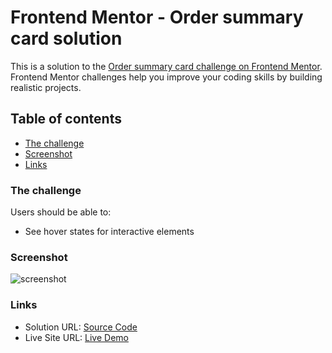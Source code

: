 # Frontend Mentor - Order summary card solution

This is a solution to the [Order summary card challenge on Frontend Mentor](https://www.frontendmentor.io/challenges/order-summary-component-QlPmajDUj). Frontend Mentor challenges help you improve your coding skills by building realistic projects. 

## Table of contents

  - [The challenge](#the-challenge)
  - [Screenshot](#screenshot)
  - [Links](#links)

### The challenge

Users should be able to:

- See hover states for interactive elements

### Screenshot

![screenshot](https://user-images.githubusercontent.com/96730122/219858124-f65dfa97-c953-4f5e-bde6-66868b32e105.jpeg)

### Links

- Solution URL: [Source Code](https://github.com/Epirito/order-summary-component)
- Live Site URL: [Live Demo](https://epirito.github.io/order-summary-component/)
